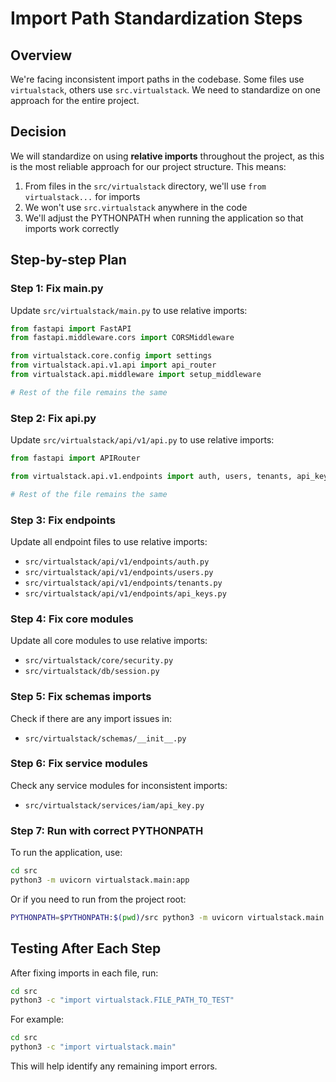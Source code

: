 # Import Path Standardization Steps

## Overview

We're facing inconsistent import paths in the codebase. Some files use `virtualstack`, others use `src.virtualstack`. We need to standardize on one approach for the entire project.

## Decision

We will standardize on using **relative imports** throughout the project, as this is the most reliable approach for our project structure. This means:

1. From files in the `src/virtualstack` directory, we'll use `from virtualstack...` for imports
2. We won't use `src.virtualstack` anywhere in the code
3. We'll adjust the PYTHONPATH when running the application so that imports work correctly

## Step-by-step Plan

### Step 1: Fix main.py

Update `src/virtualstack/main.py` to use relative imports:

```python
from fastapi import FastAPI
from fastapi.middleware.cors import CORSMiddleware

from virtualstack.core.config import settings
from virtualstack.api.v1.api import api_router
from virtualstack.api.middleware import setup_middleware

# Rest of the file remains the same
```

### Step 2: Fix api.py

Update `src/virtualstack/api/v1/api.py` to use relative imports:

```python
from fastapi import APIRouter

from virtualstack.api.v1.endpoints import auth, users, tenants, api_keys

# Rest of the file remains the same
```

### Step 3: Fix endpoints

Update all endpoint files to use relative imports:

- `src/virtualstack/api/v1/endpoints/auth.py`
- `src/virtualstack/api/v1/endpoints/users.py`
- `src/virtualstack/api/v1/endpoints/tenants.py`
- `src/virtualstack/api/v1/endpoints/api_keys.py`

### Step 4: Fix core modules

Update all core modules to use relative imports:

- `src/virtualstack/core/security.py`
- `src/virtualstack/db/session.py`

### Step 5: Fix schemas imports

Check if there are any import issues in:

- `src/virtualstack/schemas/__init__.py`

### Step 6: Fix service modules

Check any service modules for inconsistent imports:

- `src/virtualstack/services/iam/api_key.py`

### Step 7: Run with correct PYTHONPATH

To run the application, use:

```bash
cd src
python3 -m uvicorn virtualstack.main:app
```

Or if you need to run from the project root:

```bash
PYTHONPATH=$PYTHONPATH:$(pwd)/src python3 -m uvicorn virtualstack.main:app
```

## Testing After Each Step

After fixing imports in each file, run:

```bash
cd src
python3 -c "import virtualstack.FILE_PATH_TO_TEST"
```

For example:
```bash
cd src
python3 -c "import virtualstack.main"
```

This will help identify any remaining import errors. 